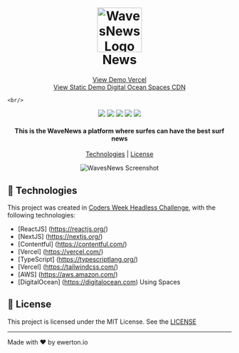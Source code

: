 <h1 align="center">
    <img src="https://i.ibb.co/rd09x9b/wnlogo4x.png" alt="WavesNews Logo" height="100" />
    <br/>
    News
</h1>

<p align="center">
    <a href="https://wavesnews.vercel.app">View Demo Vercel</a>
    <br/>
    <a href="https://wavesnews.sfo3.cdn.digitaloceanspaces.com/index.html">View Static Demo Digital Ocean Spaces CDN</a>
    
    <br/>
</p>
<p align="center">
   <img src="https://img.shields.io/github/languages/top/ewertonfragoso/wavesnews">
   <img src="https://img.shields.io/github/issues/ewertonfragoso/wavesnews">
   <img src="https://img.shields.io/github/forks/ewertonfragoso/wavesnews">
   <img src="https://img.shields.io/github/stars/ewertonfragoso/wavesnews">
   <img src="https://img.shields.io/github/license/ewertonfragoso/wavesnews">
</p>

<h4 align="center">
This is the WaveNews a platform where surfes can have the best surf news
</h4>

<p align="center">
    <a href="#rocket-technologies">Technologies</a> | <a href="#memo-license">License</a>
    <br/>
</p>

<p align="center">
<img src="https://i.ibb.co/L66PQ78/wnscreenshot.png" alt="WavesNews Screenshot"  />
 <br/>
</p>

## :rocket: Technologies 

This project was created in <a href="https://coders-week.codersclub.com.br/">Coders Week Headless Challenge</a>, with the following technologies:

- [ReactJS] (https://reactjs.org/)
- [NextJS] (https://nextjs.org/)
- [Contentful] (https://contentful.com/)
- [Vercel] (https://vercel.com/)
- [TypeScript] (https://typescriptlang.org/)
- [Vercel] (https://tailwindcss.com/)
- [AWS] (https://aws.amazon.com/) 
- [DigitalOcean] (https://digitalocean.com) Using Spaces

## :memo: License 

This project is licensed under the MIT License. See the [LICENSE](http://www.opensource.org/licenses/MIT)

---

Made with :heart: by ewerton.io
